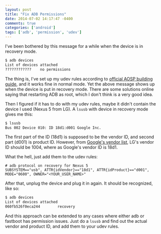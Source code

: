 ```yaml
---
layout: post
title: "Fix ADB Permissions"
date: 2014-07-02 14:17:47 -0400
comments: true
categories: ['android']
tags: ['adb', 'permission', 'udev']
---
```


I've been bothered by this message for a while when the device is in recovery
mode.

```bash
$ adb devices
List of devices attached
????????????    no permissions
```

<!--more-->

The thing is, I've set up my udev rules according to 
[official AOSP building guide][guide], and it works fine in normal mode. Yet the
above message shows up when the device is put in recovery mode. There are some
solutions online saying that restarting ADB as root, which I don't think is a
very good idea.

Then I figured if it has to do with my udev rules, maybe it didn't contain the
device I used (Nexus 5 from LG). A `lsusb` with device in recovery mode gives me this:

```bash
$ lsusb
Bus 002 Device 010: ID 18d1:d001 Google Inc.
```

The first part of the ID (18d1) is supposed to be the vendor ID, and second part
(d001) is product ID. However, from [Google's vendor list][vendor], LG's vendor
ID should be 1004, where as Google's vendor ID is 18d1.


What the hell, just add them to the udev rules:

```
# adb protocol on recovery for Nexus 5
SUBSYSTEM=="usb", ATTR{idVendor}=="18d1", ATTR{idProduct}=="d001", MODE="0600", OWNER="<YOUR_USER_NAME>"
```
After that, unplug the device and plug it in again. It should be
recognized, like so:

```bash
$ adb devices
List of devices attached
060fb526f0eca244        recovery
```

And this approach can be extended to any cases where either adb or fastboot has
permission issues. Just do a `lsusb` and find out the actual vendor and product
ID, and add them to your udev rules.

[guide]: https://source.android.com/source/initializing.html#configuring-usb-access
[vendor]: http://developer.android.com/tools/device.html#VendorIds
